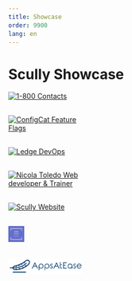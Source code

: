 ```yaml
---
title: Showcase
order: 9900
lang: en
---
```


# Scully Showcase

[![1-800 Contacts](/assets/1800contacts_logo_indigo.png)](https://www.1800contacts.com/)
<br />

[![ConfigCat Feature Flags](https://configcat.com/images/shared/configcat-logo-horiz.svg)](https://configcat.com)
<br />

[![Ledge DevOps](https://devops.phodal.com/assets/images/logo.svg)](https://devops.phodal.com/home)
<br />

[![Nicola Toledo Web developer & Trainer](https://www.nicolatoledo.dev/assets/logo-letter-black.png)](https://www.nicolatoledo.dev/)
<br />

[![Scully Website](/assets/logos/PNG/scullyio-logo.png)](https://scully.io/)
<br />

[![soloCoding Blog](https://github.com/s0l0c0ding/solocoding/blob/main/src/assets/favicon.png)](https://solocoding.dev/)
<br />

[![AppsAtEase](/assets/apps-at-ease-logo.png)](https://appsatease.com/)
<br />

<style> 
img {
    max-width: 150px;
    height: auto;
    margin-bottom: 16px;
}
</style>
